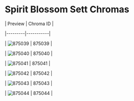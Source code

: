 # Spirit Blossom Sett Chromas


| Preview | Chroma ID |

|---------|-----------|

| ![875039](https://raw.communitydragon.org/latest/plugins/rcp-be-lol-game-data/global/default/v1/champion-chroma-images/875/875039.png) | 875039 |

| ![875040](https://raw.communitydragon.org/latest/plugins/rcp-be-lol-game-data/global/default/v1/champion-chroma-images/875/875040.png) | 875040 |

| ![875041](https://raw.communitydragon.org/latest/plugins/rcp-be-lol-game-data/global/default/v1/champion-chroma-images/875/875041.png) | 875041 |

| ![875042](https://raw.communitydragon.org/latest/plugins/rcp-be-lol-game-data/global/default/v1/champion-chroma-images/875/875042.png) | 875042 |

| ![875043](https://raw.communitydragon.org/latest/plugins/rcp-be-lol-game-data/global/default/v1/champion-chroma-images/875/875043.png) | 875043 |

| ![875044](https://raw.communitydragon.org/latest/plugins/rcp-be-lol-game-data/global/default/v1/champion-chroma-images/875/875044.png) | 875044 |